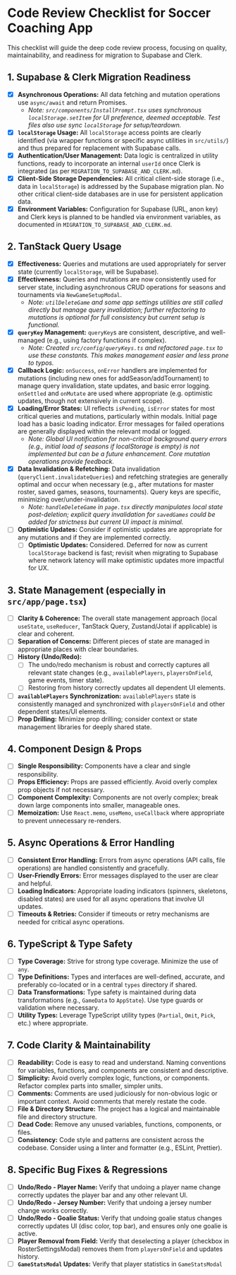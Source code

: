 # Code Review Checklist for Soccer Coaching App

This checklist will guide the deep code review process, focusing on quality, maintainability, and readiness for migration to Supabase and Clerk.

## 1. Supabase & Clerk Migration Readiness
- [X] **Asynchronous Operations:** All data fetching and mutation operations use `async/await` and return Promises.
    - *Note: `src/components/InstallPrompt.tsx` uses synchronous `localStorage.setItem` for UI preference, deemed acceptable. Test files also use sync `localStorage` for setup/teardown.*
- [X] **`localStorage` Usage:** All `localStorage` access points are clearly identified (via wrapper functions or specific async utilities in `src/utils/`) and thus prepared for replacement with Supabase calls.
- [X] **Authentication/User Management:** Data logic is centralized in utility functions, ready to incorporate an internal `userId` once Clerk is integrated (as per `MIGRATION_TO_SUPABASE_AND_CLERK.md`).
- [X] **Client-Side Storage Dependencies:** All critical client-side storage (i.e., data in `localStorage`) is addressed by the Supabase migration plan. No other critical client-side databases are in use for persistent application data.
- [X] **Environment Variables:** Configuration for Supabase (URL, anon key) and Clerk keys is planned to be handled via environment variables, as documented in `MIGRATION_TO_SUPABASE_AND_CLERK.md`.

## 2. TanStack Query Usage
- [X] **Effectiveness:** Queries and mutations are used appropriately for server state (currently `localStorage`, will be Supabase).
- [X] **Effectiveness:** Queries and mutations are now consistently used for server state, including asynchronous CRUD operations for seasons and tournaments via `NewGameSetupModal`.
    - *Note: `utilDeleteGame` and some app settings utilities are still called directly but manage query invalidation; further refactoring to mutations is optional for full consistency but current setup is functional.*
- [X] **`queryKey` Management:** `queryKey`s are consistent, descriptive, and well-managed (e.g., using factory functions if complex).
    - *Note: Created `src/config/queryKeys.ts` and refactored `page.tsx` to use these constants. This makes management easier and less prone to typos.*
- [X] **Callback Logic:** `onSuccess`, `onError` handlers are implemented for mutations (including new ones for addSeason/addTournament) to manage query invalidation, state updates, and basic error logging. `onSettled` and `onMutate` are used where appropriate (e.g. optimistic updates, though not extensively in current scope).
- [X] **Loading/Error States:** UI reflects `isPending`, `isError` states for most critical queries and mutations, particularly within modals. Initial page load has a basic loading indicator. Error messages for failed operations are generally displayed within the relevant modal or logged.
    - *Note: Global UI notification for non-critical background query errors (e.g., initial load of seasons if localStorage is empty) is not implemented but can be a future enhancement. Core mutation operations provide feedback.*
- [X] **Data Invalidation & Refetching:** Data invalidation (`queryClient.invalidateQueries`) and refetching strategies are generally optimal and occur when necessary (e.g., after mutations for master roster, saved games, seasons, tournaments). Query keys are specific, minimizing over/under-invalidation.
    - *Note: `handleDeleteGame` in `page.tsx` directly manipulates local state post-deletion; explicit query invalidation for `savedGames` could be added for strictness but current UI impact is minimal.*
- [ ] **Optimistic Updates:** Consider if optimistic updates are appropriate for any mutations and if they are implemented correctly.
    - [ ] **Optimistic Updates:** Considered. Deferred for now as current `localStorage` backend is fast; revisit when migrating to Supabase where network latency will make optimistic updates more impactful for UX.

## 3. State Management (especially in `src/app/page.tsx`)
- [ ] **Clarity & Coherence:** The overall state management approach (local `useState`, `useReducer`, TanStack Query, Zustand/Jotai if applicable) is clear and coherent.
- [ ] **Separation of Concerns:** Different pieces of state are managed in appropriate places with clear boundaries.
- [ ] **History (Undo/Redo):**
    - [ ] The undo/redo mechanism is robust and correctly captures all relevant state changes (e.g., `availablePlayers`, `playersOnField`, game events, timer state).
    - [ ] Restoring from history correctly updates all dependent UI elements.
- [ ] **`availablePlayers` Synchronization:** `availablePlayers` state is consistently managed and synchronized with `playersOnField` and other dependent states/UI elements.
- [ ] **Prop Drilling:** Minimize prop drilling; consider context or state management libraries for deeply shared state.

## 4. Component Design & Props
- [ ] **Single Responsibility:** Components have a clear and single responsibility.
- [ ] **Props Efficiency:** Props are passed efficiently. Avoid overly complex prop objects if not necessary.
- [ ] **Component Complexity:** Components are not overly complex; break down large components into smaller, manageable ones.
- [ ] **Memoization:** Use `React.memo`, `useMemo`, `useCallback` where appropriate to prevent unnecessary re-renders.

## 5. Async Operations & Error Handling
- [ ] **Consistent Error Handling:** Errors from async operations (API calls, file operations) are handled consistently and gracefully.
- [ ] **User-Friendly Errors:** Error messages displayed to the user are clear and helpful.
- [ ] **Loading Indicators:** Appropriate loading indicators (spinners, skeletons, disabled states) are used for all async operations that involve UI updates.
- [ ] **Timeouts & Retries:** Consider if timeouts or retry mechanisms are needed for critical async operations.

## 6. TypeScript & Type Safety
- [ ] **Type Coverage:** Strive for strong type coverage. Minimize the use of `any`.
- [ ] **Type Definitions:** Types and interfaces are well-defined, accurate, and preferably co-located or in a central `types` directory if shared.
- [ ] **Data Transformations:** Type safety is maintained during data transformations (e.g., `GameData` to `AppState`). Use type guards or validation where necessary.
- [ ] **Utility Types:** Leverage TypeScript utility types (`Partial`, `Omit`, `Pick`, etc.) where appropriate.

## 7. Code Clarity & Maintainability
- [ ] **Readability:** Code is easy to read and understand. Naming conventions for variables, functions, and components are consistent and descriptive.
- [ ] **Simplicity:** Avoid overly complex logic, functions, or components. Refactor complex parts into smaller, simpler units.
- [ ] **Comments:** Comments are used judiciously for non-obvious logic or important context. Avoid comments that merely restate the code.
- [ ] **File & Directory Structure:** The project has a logical and maintainable file and directory structure.
- [ ] **Dead Code:** Remove any unused variables, functions, components, or files.
- [ ] **Consistency:** Code style and patterns are consistent across the codebase. Consider using a linter and formatter (e.g., ESLint, Prettier).

## 8. Specific Bug Fixes & Regressions
- [ ] **Undo/Redo - Player Name:** Verify that undoing a player name change correctly updates the player bar and any other relevant UI.
- [ ] **Undo/Redo - Jersey Number:** Verify that undoing a jersey number change works correctly.
- [ ] **Undo/Redo - Goalie Status:** Verify that undoing goalie status changes correctly updates UI (disc color, top bar), and ensures only one goalie is active.
- [ ] **Player Removal from Field:** Verify that deselecting a player (checkbox in RosterSettingsModal) removes them from `playersOnField` and updates history.
- [ ] **`GameStatsModal` Updates:** Verify that player statistics in `GameStatsModal`